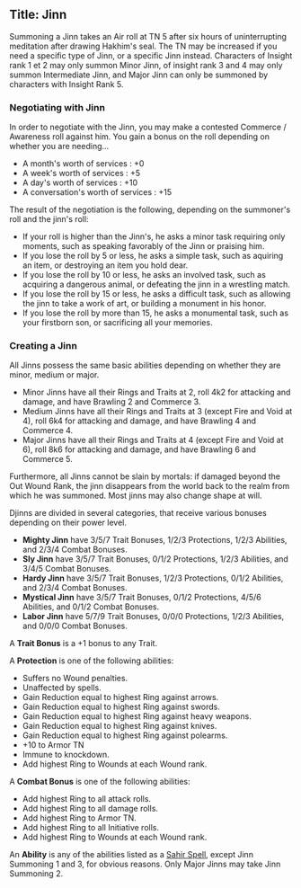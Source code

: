Title: Jinn
---
Summoning a Jinn takes an Air roll at TN 5 after six hours of uninterrupting meditation after drawing Hakhim's seal. The TN may be increased if you need a specific type of Jinn, or a specific Jinn instead. Characters of Insight rank 1 et 2 may only summon Minor Jinn, of insight rank 3 and 4 may only summon Intermediate Jinn, and Major Jinn can only be summoned by characters with Insight Rank 5.

### <span>Negotiating with Jinn</span>

In order to negotiate with the Jinn, you may make a contested Commerce / Awareness roll against him. You gain a bonus on the roll depending on whether you are needing&#8230;

- A month's worth of services : +0
- A week's worth of services : +5
- A day's worth of services : +10
- A conversation's worth of services : +15

The result of the negotiation is the following, depending on the summoner's roll and the jinn's roll:

- If your roll is higher than the Jinn's, he asks a minor task requiring only moments, such as speaking favorably of the Jinn or praising him.
- If you lose the roll by 5 or less, he asks a simple task, such as aquiring an item, or destroying an item you hold dear.
- If you lose the roll by 10 or less, he asks an involved task, such as acquiring a dangerous animal, or defeating the jinn in a wrestling match.
- If you lose the roll by 15 or less, he asks a difficult task, such as allowing the jinn to take a work of art, or building a monument in his honor.
- If you lose the roll by more than 15, he asks a monumental task, such as your firstborn son, or sacrificing all your memories.

### <span>Creating a Jinn</span>

All Jinns possess the same basic abilities depending on whether they are minor, medium or major.

- Minor Jinns have all their Rings and Traits at 2, roll 4k2 for attacking and damage, and have Brawling 2 and Commerce 3.
- Medium Jinns have all their Rings and Traits at 3 (except Fire and Void at 4), roll 6k4 for attacking and damage, and have Brawling 4 and Commerce 4.
- Major Jinns have all their Rings and Traits at 4 (except Fire and Void at 6), roll 8k6 for attacking and damage, and have Brawling 6 and Commerce 5.

Furthermore, all Jinns cannot be slain by mortals: if damaged beyond the Out Wound Rank, the jinn disappears from the world back to the realm from which he was summoned. Most jinns may also change shape at will.

Djinns are divided in several categories, that receive various bonuses depending on their power level.

- <strong>Mighty Jinn</strong> have 3/5/7 Trait Bonuses, 1/2/3 Protections, 1/2/3 Abilities, and 2/3/4 Combat Bonuses.
- <strong>Sly Jinn</strong> have 3/5/7 Trait Bonuses, 0/1/2 Protections, 1/2/3 Abilities, and 3/4/5 Combat Bonuses.
- <strong>Hardy Jinn</strong> have 3/5/7 Trait Bonuses, 1/2/3 Protections, 0/1/2 Abilities, and 2/3/4 Combat Bonuses.
- <strong>Mystical Jinn</strong> have 3/5/7 Trait Bonuses, 0/1/2 Protections, 4/5/6 Abilities, and 0/1/2 Combat Bonuses.
- <strong>Labor Jinn</strong> have 5/7/9 Trait Bonuses, 0/0/0 Protections, 1/2/3 Abilities, and 0/0/0 Combat Bonuses.

A <strong>Trait Bonus</strong> is a +1 bonus to any Trait.

A <strong>Protection</strong> is one of the following abilities:

- Suffers no Wound penalties.
- Unaffected by spells.
- Gain Reduction equal to highest Ring against arrows.
- Gain Reduction equal to highest Ring against swords.
- Gain Reduction equal to highest Ring against heavy weapons.
- Gain Reduction equal to highest Ring against knives.
- Gain Reduction equal to highest Ring against polearms.
- +10 to Armor TN
- Immune to knockdown.
- Add highest Ring to Wounds at each Wound rank.

A <strong>Combat Bonus</strong> is one of the following abilities:

- Add highest Ring to all attack rolls.
- Add highest Ring to all damage rolls.
- Add highest Ring to Armor TN.
- Add highest Ring to all Initiative rolls.
- Add highest Ring to Wounds at each Wound rank.

An <strong>Ability</strong> is any of the abilities listed as a <a href="/sahir-spell">Sahir Spell</a>, except Jinn Summoning 1 and 3, for obvious reasons. Only Major Jinns may take Jinn Summoning 2.


